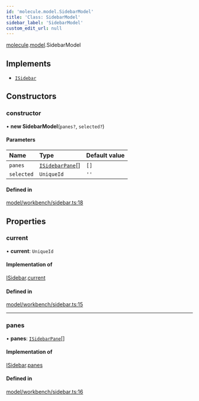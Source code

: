 ```yaml
---
id: 'molecule.model.SidebarModel'
title: 'Class: SidebarModel'
sidebar_label: 'SidebarModel'
custom_edit_url: null
---
```


[molecule](../namespaces/molecule).[model](../namespaces/molecule.model).SidebarModel

## Implements

-   [`ISidebar`](../interfaces/molecule.model.ISidebar)

## Constructors

### constructor

• **new SidebarModel**(`panes?`, `selected?`)

#### Parameters

| Name       | Type                                                          | Default value |
| :--------- | :------------------------------------------------------------ | :------------ |
| `panes`    | [`ISidebarPane`](../interfaces/molecule.model.ISidebarPane)[] | `[]`          |
| `selected` | `UniqueId`                                                    | `''`          |

#### Defined in

[model/workbench/sidebar.ts:18](https://github.com/DTStack/molecule/blob/3e6bc450/src/model/workbench/sidebar.ts#L18)

## Properties

### current

• **current**: `UniqueId`

#### Implementation of

[ISidebar](../interfaces/molecule.model.ISidebar).[current](../interfaces/molecule.model.ISidebar#current)

#### Defined in

[model/workbench/sidebar.ts:15](https://github.com/DTStack/molecule/blob/3e6bc450/src/model/workbench/sidebar.ts#L15)

---

### panes

• **panes**: [`ISidebarPane`](../interfaces/molecule.model.ISidebarPane)[]

#### Implementation of

[ISidebar](../interfaces/molecule.model.ISidebar).[panes](../interfaces/molecule.model.ISidebar#panes)

#### Defined in

[model/workbench/sidebar.ts:16](https://github.com/DTStack/molecule/blob/3e6bc450/src/model/workbench/sidebar.ts#L16)
